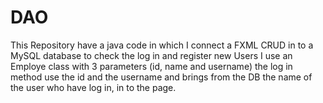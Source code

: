 # DAO
This Repository have a java code in which I connect a FXML CRUD in to a MySQL database to check the log in and register new Users
I use an Employe class with 3 parameters (id, name and username) 
the log in method use the id and the username and brings from the DB the name of the user who have log in, in to the page.
